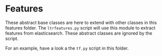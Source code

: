 # Features

These abstract base classes are here to extend with other classes in this features folder. The
`ltrfeatures.py` script will use this module to extract features from elasticsearch. These
abstract classes are ignored by the script.

For an example, have a look a the `tf.py` script in this folder.